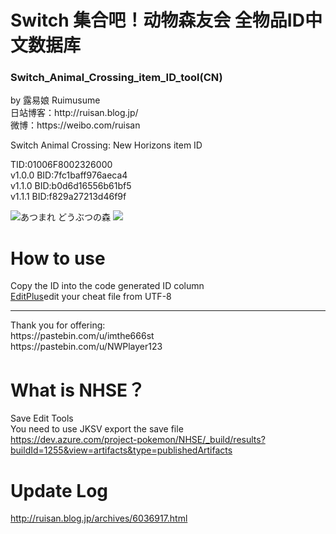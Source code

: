 # Switch 集合吧！动物森友会 全物品ID中文数据库
<h3>Switch_Animal_Crossing_item_ID_tool(CN)</h3>
by 露易娘 Ruimusume</br>
日站博客：http://ruisan.blog.jp/</br>
微博：https://weibo.com/ruisan</br>

Switch Animal Crossing: New Horizons item ID<br>

TID:01006F8002326000<br>
v1.0.0 BID:7fc1baff976aeca4<br>
v1.1.0 BID:b0d6d16556b61bf5<br>
v1.1.1 BID:f829a27213d46f9f

<img src="https://i.imgur.com/X5Qoddd.jpg" alt="あつまれ どうぶつの森">
<img src="https://i.imgur.com/QmOQLGA.png"></div>

# How to use
Copy the ID into the code generated ID column<br>
<a href="https://www.editplus.com/">EditPlus</a>edit your cheat file from UTF-8
<hr>
Thank you for offering:<br>
https://pastebin.com/u/imthe666st<br>
https://pastebin.com/u/NWPlayer123

# What is NHSE？
Save Edit Tools<br>
You need to use JKSV export the save file<br>
https://dev.azure.com/project-pokemon/NHSE/_build/results?buildId=1255&view=artifacts&type=publishedArtifacts

# Update Log
http://ruisan.blog.jp/archives/6036917.html
